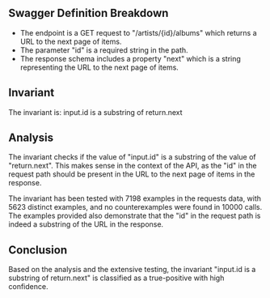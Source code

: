 ## Swagger Definition Breakdown
- The endpoint is a GET request to "/artists/{id}/albums" which returns a URL to the next page of items.
- The parameter "id" is a required string in the path.
- The response schema includes a property "next" which is a string representing the URL to the next page of items.

## Invariant
The invariant is: input.id is a substring of return.next

## Analysis
The invariant checks if the value of "input.id" is a substring of the value of "return.next". This makes sense in the context of the API, as the "id" in the request path should be present in the URL to the next page of items in the response.

The invariant has been tested with 7198 examples in the requests data, with 5623 distinct examples, and no counterexamples were found in 10000 calls. The examples provided also demonstrate that the "id" in the request path is indeed a substring of the URL in the response.

## Conclusion
Based on the analysis and the extensive testing, the invariant "input.id is a substring of return.next" is classified as a true-positive with high confidence.
